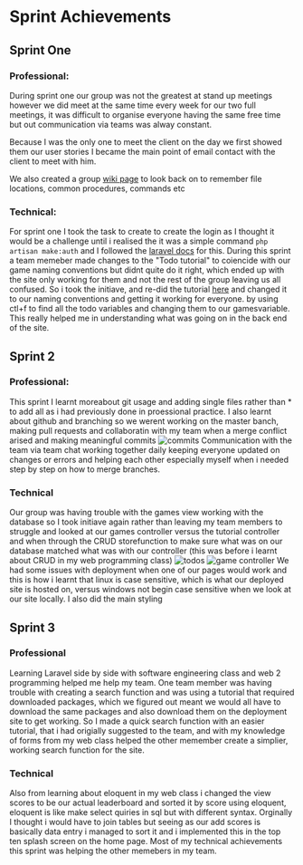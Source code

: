 # Sprint Achievements

## Sprint One

### Professional:
During sprint one our group was not the greatest at stand up meetings however we did meet at the same time every week for our two full meetings, it was difficult to organise everyone having the same free time but out communication via teams was alway constant. 

Because I was the only one to meet the client on the day we first showed them our user stories I became the main point of email contact with the client to meet with him.

We also created a group [wiki page](https://github.com/SoftEnOP/op-stats-raidarea51/wiki) to look back on to remember file locations, common procedures, commands etc

### Technical:
For sprint one I took the task to create to create the login as I thought it would be a challenge until i realised the it was a simple command `php artisan make:auth` and I followed the [laravel docs](https://laravel.com/docs/5.8/authentication) for this.
During this sprint a team memeber made changes to the "Todo tutorial" to coiencide with our game naming conventions but didnt quite do it
right, which ended up with the site only working for them and not the rest of the group leaving us all confused.
So i took the initiave, and re-did the tutorial [here](https://morioh.com/p/9b8c8ef67bd5/laravel-5-8-tutorial-from-scratch-for-beginners) and changed it to our naming conventions and getting it working 
for everyone. by using ctl+f to find all the todo variables and changing them to our gamesvariable. This really helped me in understanding what was going on in the back end of the site.

## Sprint 2 
### Professional:
This sprint I learnt moreabout git usage and adding single files rather than * to add all as i had previously done in proessional practice. I also learnt about github and branching so we werent working on the master banch, making pull requests and collaboratin with my team when a merge conflict arised and making meaningful commits 
![commits](https://i.ibb.co/5F1zj1S/meaningful-commits.jpg)
Communication with the team via team chat working together daily keeping everyone updated on changes or errors and helping each other especially myself when i needed step by step on how to merge branches.

### Technical 
Our group was having trouble with the games view working with the database so I took initiave again rather than leaving my team members to struggle and looked at our games controller versus the tutorial controller and when through the CRUD storefunction to make sure what was on our database matched what was with our controller (this was before i learnt about CRUD in my web programming class)
![todos](https://i.ibb.co/V9SHJFb/todocontroller-compare-with-game-controller.jpg)
![game controller](https://i.ibb.co/Jkhz02Z/changin-games-controller-to-work-with-database.png)
We had some issues with deployment when one of our pages would work and this is how i learnt that linux is case sensitive, which is what our deployed site is hosted on, versus windows not begin case sensitive when we look at our site locally. 
I also did the main styling 
## Sprint 3
### Professional
Learning Laravel side by side with software engineering class and web 2 programming helped me help my team. One team member was having trouble with creating a search function and was using a tutorial that required downloaded packages, which we figured out meant we would all have to download the same packages and also download them on the deployment site to get working. So I made a quick search function with an easier tutorial, that i had origially suggested to the team, and with my knowledge of forms from my web class helped the other memember create a simplier, working search function for the site.

### Technical
Also from learning about eloquent in my web class i changed the view scores to be our actual leaderboard and sorted it by score using eloquent, eloquent is like make select quiries in sql but with different syntax. Orginally I thought i would have to join tables but seeing as our add scores is basically data entry i managed to sort it and i implemented this in the top ten splash screen on the home page. 
Most of my technical achievements this sprint was helping the other memebers in my team.
